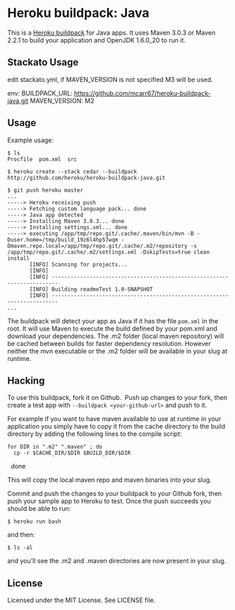 Heroku buildpack: Java
=========================

This is a [Heroku buildpack](http://devcenter.heroku.com/articles/buildpack) for Java apps.
It uses Maven 3.0.3 or Maven 2.2.1 to build your application and OpenJDK 1.6.0_20 to run it.

Stackato Usage
-----
edit stackato.yml, if MAVEN_VERSION is not specified M3 will be used.

env:
  BUILDPACK_URL: https://github.com/mcarr67/heroku-buildpack-java.git
  MAVEN_VERSION: M2
  
Usage
-----

Example usage:

    $ ls
    Procfile  pom.xml  src

    $ heroku create --stack cedar --buildpack http://github.com/heroku/heroku-buildpack-java.git

    $ git push heroku master
    ...
    -----> Heroku receiving push
    -----> Fetching custom language pack... done
    -----> Java app detected
    -----> Installing Maven 3.0.3... done
    -----> Installing settings.xml... done
    -----> executing /app/tmp/repo.git/.cache/.maven/bin/mvn -B -Duser.home=/tmp/build_19z6l4hp57wqm -Dmaven.repo.local=/app/tmp/repo.git/.cache/.m2/repository -s /app/tmp/repo.git/.cache/.m2/settings.xml -DskipTests=true clean install
           [INFO] Scanning for projects...
           [INFO]                                                                         
           [INFO] ------------------------------------------------------------------------
           [INFO] Building readmeTest 1.0-SNAPSHOT
           [INFO] ------------------------------------------------------------------------
    ...

The buildpack will detect your app as Java if it has the file `pom.xml` in the root.  It will use Maven to execute the build defined by your pom.xml and download your dependencies. The .m2 folder (local maven repository) will be cached between builds for faster dependency resolution. However neither the mvn executable or the .m2 folder will be available in your slug at runtime.

Hacking
-------

To use this buildpack, fork it on Github.  Push up changes to your fork, then create a test app with `--buildpack <your-github-url>` and push to it.

For example if you want to have maven available to use at runtime in your application you simply have to copy it from the cache directory to the build directory by adding the following lines to the compile script:

    for DIR in ".m2" ".maven" ; do
      cp -r $CACHE_DIR/$DIR $BUILD_DIR/$DIR
    done

This will copy the local maven repo and maven binaries into your slug.

Commit and push the changes to your buildpack to your Github fork, then push your sample app to Heroku to test. Once the push succeeds you should be able to run:

    $ heroku run bash

and then:

    $ ls -al

and you'll see the .m2 and .maven directories are now present in your slug.

License
-------

Licensed under the MIT License. See LICENSE file.
